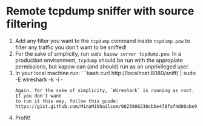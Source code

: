 Remote tcpdump sniffer with source filtering
============================================

1. Add any filter you want to the `tcpdump` command inside `tcpdump.pow` to filter
   any traffic you don't want to be sniffed!
2. For the sake of simplicity, run `sudo kapow server tcpdump.pow`. In a
   production environment, `tcpdump` should be run with the appropiate permissions,
   but kapow can (and should) run as an unprivileged user.
3. In your local machine run: ```bash
   curl http://localhost:8080/sniff/<network-interface> | sudo -E wireshark -k -i -
   ```
   Again, for the sake of simplicity, `Wireshark` is running as root. If you don't want
   to run it this way, follow this guide:
   https://gist.github.com/MinaMikhailcom/0825906230cbbe478faf4d08abe9d11a
4. Profit!
